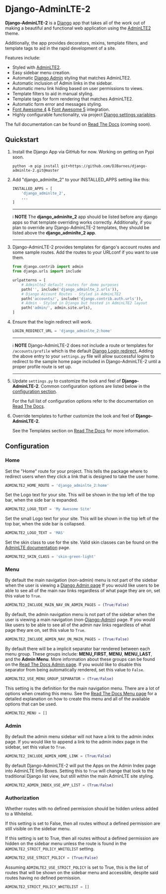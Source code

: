 # Django-AdminLTE-2

**Django-AdminLTE-2** is a [Django](https://www.djangoproject.com/) app
that takes all of the work out of making a beautiful and functional web
application using the
[AdminLTE2](https://adminlte.io/themes/AdminLTE/index2.html)
theme.

Additionally, the app provides decorators, mixins, template filters, and
template tags to aid in the rapid development of a site.

Features include:

* Styled with [AdminLTE2](https://adminlte.io/themes/AdminLTE/index2.html).
* Easy sidebar menu creation.
* Automatic
  [Django Admin](https://docs.djangoproject.com/en/dev/ref/contrib/admin/)
  styling that matches AdminLTE2.
* Automatic inclusion of Admin links in the sidebar.
* Automatic menu link hiding based on user permissions to views.
* Template filters to aid in manual styling.
* Template tags for form rendering that matches AdminLTE2.
* Automatic form error and messages styling.
* [Font Awesome 4](https://fontawesome.com/v4/icons/)
  & [Font Awesome 5](https://fontawesome.com/v5/search) integration.
* Highly configurable functionality, via project
  [Django settings variables](https://docs.djangoproject.com/en/dev/topics/settings/).

The full documentation can be found on [Read The Docs](#) (coming soon).

## Quickstart

1.  Install the Django App via GitHub for now. Working on getting on Pypi soon.
    ```shell
    python -m pip install git+https://github.com/DJBarnes/django-adminlte-2.git@master
    ```

2.  Add "django_adminlte_2" to your INSTALLED_APPS setting like this:
    ```python
    INSTALLED_APPS = [
        'django_adminlte_2',
        ...
    ]
    ```

    ---
    :information_source: **NOTE**
    The **django_adminlte_2** app should be listed before any django apps so
    that template overriding works correctly. Additionally, if you plan to
    override any Django-AdminLTE-2 templates, they should be listed above
    the **django_adminlte_2 app**.

    ---

3.  Django-AdminLTE-2 provides templates for django's account routes and some
    sample routes. Add the routes to your URLconf if you want to use them.
    ```python
    from django.contrib import admin
    from django.urls import include

    urlpatterns = [
        # Adminlte2 default routes for demo purposes
        path('', include('django_adminlte_2.urls')),
        # Django Account Routes - Styled in AdminLTE2
        path('accounts/', include('django.contrib.auth.urls')),
        # Admin - Styled in Django but hosted in AdminLTE2 layout
        path('admin/', admin.site.urls),
    ]
    ```

4.  Ensure that the login redirect will work.
    ```python
    LOGIN_REDIRECT_URL = 'django_adminlte_2:home'
    ```
    ---
    :information_source: **NOTE**
    Django-AdminLTE-2 does not include a route or templates for
    `/accounts/profile` which is the default
    [Django Login redirect.](https://docs.djangoproject.com/en/dev/ref/settings/#login-redirect-url)
    Adding the above entry to your `settings.py` file
    will allow successful logins to redirect to the sample home page
    included in Django-AdminLTE-2 until a proper profile route is set up.

    ---

5.  Update ``settings.py`` to customize the look and feel of
    **Django-AdminLTE-2**. Common configuration options are listed below in the
    [configuration section](#configuration).

    For the full list of configuration options refer to the documentation on
    [Read The Docs](#).

6. Override templates to further customize the look and feel of
   **Django-AdminLTE-2**.

   See the Templates section on [Read The Docs](#) for more information.

## Configuration

### Home

Set the "Home" route for your project. This tells the package where to redirect
users when they click a link that is designed to take the user home.
```python
ADMINLTE2_HOME_ROUTE = 'django_adminlte_2:home'
```

Set the Logo text for your site. This will be shown in the top left of the top
bar, when the side bar is expanded.
```python
ADMINLTE2_LOGO_TEXT = 'My Awesome Site'
```

Set the small Logo text for your site. This will be shown in the top left of the
top bar, when the side bar is collapsed.
```python
ADMINLTE2_LOGO_TEXT = 'MAS'
```

Set the skin class to use for the site. Valid skin classes can be found on the
[AdminLTE documentation](https://adminlte.io/themes/AdminLTE/documentation/)
page.
```python
ADMINLTE2_SKIN_CLASS = 'skin-green-light'
```

### Menu

By default the main navigation (non-admin) menu is not part of the sidebar when
the user is viewing a
[Django Admin page](https://docs.djangoproject.com/en/dev/ref/contrib/admin/)
If you would like users to be able to see all of the main nav links regardless
of what page they are on, set this value to ``True``.
```python
ADMINLTE2_INCLUDE_MAIN_NAV_ON_ADMIN_PAGES = (True/False)
```

By default, the admin navigation menu is not part of the sidebar when the user
is viewing a main navigation
(non-[Django-Admin](https://docs.djangoproject.com/en/dev/ref/contrib/admin/))
page. If you would like users to be able to see all of the admin nav links
regardless of what page they are on, set this value to ``True``.
```python
ADMINLTE2_INCLUDE_ADMIN_NAV_ON_MAIN_PAGES = (True/False)
```

By default there will be a implicit separator bar rendered between each menu
group.
These groups include: **MENU_FIRST**, **MENU**, **MENU_LAST**, and the
**Admin Menu**.
More information about these groups can be found on the
[Read The Docs Admin page](#). If you would like to disable this
separator from being automatically rendered, set this value to ``False``.
```python
ADMINLTE2_USE_MENU_GROUP_SEPARATOR = (True/False)
```

This setting is the definition for the main navigation menu.
There are a lot of options when creating this menu.
See the [Read The Docs Menu page](#) for a detailed explanation on how to
create this menu and all of the available options that can be used.
```python
ADMINLTE2_MENU = []
```

### Admin

By default the admin menu sidebar will not have a link to the admin index page.
If you would like to append a link to the admin index page in the sidebar,
set this value to ``True``.
```python
ADMINLTE2_INCLUDE_ADMIN_HOME_LINK = (True/False)
```

By default Django-AdminLTE-2 will put the Apps on the Admin Index page
into AdminLTE Info Boxes. Setting this to ``True`` will change that look
to the traditional Django list view, but still within the main AdminLTE site
styling.
```python
ADMINLTE2_ADMIN_INDEX_USE_APP_LIST = (True/False)
```

### Authorization

Whether routes with no defined permission should be hidden unless added to a
Whitelist.

If this setting is set to False, then all routes without a defined permission
are still visible on the sidebar menu.

If this setting is set to True, then all routes without a defined permission
are hidden on the sidebar menu unless the route is found in the
``ADMINLTE2_STRICT_POLICY_WHITELIST`` setting.
```python
ADMINLTE2_USE_STRICT_POLICY = (True/False)
```

Assuming ``ADMINLTE2_USE_STRICT_POLICY`` is set to True,
this is the list of routes that will be shown on the sidebar menu and
accessible, despite said routes having no defined permission.
```python
ADMINLTE2_STRICT_POLICY_WHITELIST = []
```
